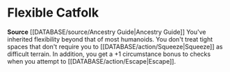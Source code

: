 ﻿---
id: '92'
name: Flexible Catfolk
rarity: Common
rus_type_level: null
source: '[[DATABASE/source/Ancestry Guide|Ancestry Guide]]'
trait: null
type: Heritage

---
# Flexible Catfolk

**Source** [[DATABASE/source/Ancestry Guide|Ancestry Guide]] 
You've inherited flexibility beyond that of most humanoids. You don't treat tight spaces that don't require you to [[DATABASE/action/Squeeze|Squeeze]] as difficult terrain. In addition, you get a +1 circumstance bonus to checks when you attempt to [[DATABASE/action/Escape|Escape]].